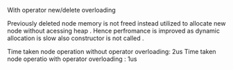 With operator new/delete overloading 

Previously deleted node memory is not freed instead utilized to allocate new node without acessing heap .
Hence perfromance is improved as dynamic allocation is slow also constructor is not called .

Time taken node operation without operator overloading: 2us
Time taken node operatio with operator overloading : 1us

